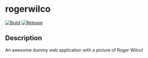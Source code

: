 # rogerwilco

[![Build](https://github.com/dotdc/rogerwilco/actions/workflows/build.yml/badge.svg?branch=master)](https://github.com/dotdc/rogerwilco/actions/workflows/build.yml)
[![Release](https://github.com/dotdc/rogerwilco/actions/workflows/release.yml/badge.svg)](https://github.com/dotdc/rogerwilco/actions/workflows/release.yml)

## Description

An awesome dummy web application with a picture of Roger Wilco!
